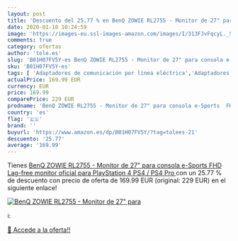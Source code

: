 ```yaml
---
layout: post
title: 'Descuento del 25.77 % en BenQ ZOWIE RL2755 - Monitor de 27" para '
date: 2020-01-10 10:24:59
image: 'https://images-eu.ssl-images-amazon.com/images/I/313FJvFqcyL._SL400_.jpg'
comments: true
category: ofertas
author: 'tole.es'
slug: 'B01H07FV5Y-es BenQ ZOWIE RL2755 - Monitor de 27" para consola e-Sports...'
sku: 'B01H07FV5Y-es'
tags: [ 'Adaptadores de comunicación por línea eléctrica','Adaptadores de red','Dispositivos de red','Informática','playstation','ps4', ]
actualPrice: 169.99 EUR
currency: EUR
price: 169.99
comparePrice: 229 EUR
prodname: 'BenQ ZOWIE RL2755 - Monitor de 27" para consola e-Sports  FHD  Lag-free   monitor oficial para PlayStation 4  PS4 / PS4 Pro '
country: 'es'
flag: '🇪🇸'
brand: ''
buyurl: 'https://www.amazon.es/dp/B01H07FV5Y/?tag=tolees-21'
descuento: '25.77'
average: '169.99'
---
```


Tienes [BenQ ZOWIE RL2755 - Monitor de 27" para consola e-Sports  FHD  Lag-free   monitor oficial para PlayStation 4  PS4 / PS4 Pro ](https://www.amazon.es/dp/B01H07FV5Y/?tag=tolees-21) con un 25.77 % de descuento con precio de oferta de 169.99 EUR (original: 229 EUR) en el siguiente enlace!

[![BenQ ZOWIE RL2755 - Monitor de 27" para ](https://images-eu.ssl-images-amazon.com/images/I/313FJvFqcyL._SL400_.jpg)](https://www.amazon.es/dp/B01H07FV5Y/?tag=tolees-21)

ℹ️:


[🛒 Accede a la oferta!!](https://www.amazon.es/dp/B01H07FV5Y/?tag=tolees-21)
